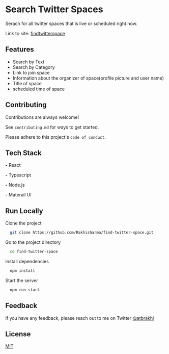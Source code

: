 # Search Twitter Spaces

Serach for all twitter spaces that is live or scheduled right now.

Link to site: [findtwitterspace](https://findtwitterspace.com/)

## Features

-   Search by Text
-   Search by Category
-   Link to join space
-   Information about the organizer of space(profile picture and user name)
-   Title of space
-   scheduled time of space

## Contributing

Contributions are always welcome!

See `contributing.md` for ways to get started.

Please adhere to this project's `code of conduct`.

## Tech Stack

**-** React

**-** Typescript

**-** Node.js

**-** Materail UI

## Run Locally

Clone the project

```bash
  git clone https://github.com/Rakhisharma/find-twitter-space.git
```

Go to the project directory

```bash
  cd find-twitter-space
```

Install dependencies

```bash
  npm install
```

Start the server

```bash
  npm run start
```

## Feedback

If you have any feedback, please reach out to me on Twitter [@atbrakhi](https://twitter.com/atbrakhi)

## License

[MIT](https://github.com/Rakhisharma/find-twitter-space/blob/main/LICENCE)
